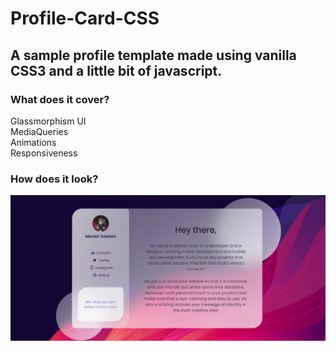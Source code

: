 # Profile-Card-CSS

## A sample profile template made using vanilla CSS3 and a little bit of javascript.

### What does it cover?

Glassmorphism UI<br/>
MediaQueries<br/>
Animations<br/>
Responsiveness

### How does it look?

<div align="center">
  <img src="./images/index.png" width="700px"/>
</div>
